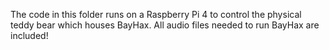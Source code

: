 The code in this folder runs on a Raspberry Pi 4 to control the physical teddy bear which houses BayHax. All audio files needed to run BayHax are included!
